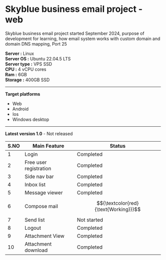 
# Skyblue business email project - web

Skyblue business email project started September 2024, purpose of development for learning, how email system works with custom domain and domain DNS mapping, Port 25

**Server :** Linux\
**Server OS :** Ubuntu 22.04.5 LTS\
**Server type :** VPS SSD\
**CPU :** 4 vCPU cores\
**Ram :** 6GB\
**Storage :** 400GB SSD

-----
**Target platforms**
- Web
- Android
- Ios 
- Windows desktop

-----
**Latest version 1.0** - Not released

| S.NO | Main Feature       | Status       |
| ---- | ------------- | ------------ |
| 1    | Login         | Completed    |
| 2    | Free user registration  | Completed |
| 3    | Side nav bar | Completed |
| 4    | Inbox list   | Completed |
| 5    | Message viewer | Completed |
| 6    | Compose mail | $${\textcolor{red}{\text{Working}}}$$ |
| 7    | Send list    | Not started |
| 8    | Logout | Completed |
| 9  | Attachment View | Completed |
| 10 | Attachment download | Completed |
